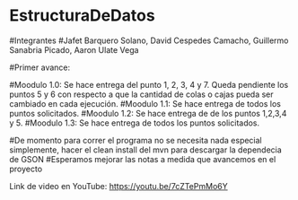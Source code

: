 # EstructuraDeDatos

#Integrantes 
#Jafet Barquero Solano, David Cespedes Camacho, Guillermo Sanabria Picado, Aaron Ulate Vega


#Primer avance:

#Moodulo 1.0: Se hace entrega del punto 1, 2, 3, 4 y 7. Queda pendiente los puntos 5 y 6 con respecto a que la cantidad de colas o cajas pueda ser cambiado en cada ejecución.
#Moodulo 1.1: Se hace entrega de todos los puntos solicitados.
#Moodulo 1.2: Se hace entrega de de los puntos 1,2,3,4 y 5.
#Moodulo 1.3: Se hace entrega de todos los puntos solicitados.

#De momento para correr el programa no se necesita nada especial simplemente, hacer el clean install del mvn para descargar la dependecia de GSON
#Esperamos mejorar las notas a medida que avancemos en el proyecto

Link de video en YouTube: https://youtu.be/7cZTePmMo6Y



